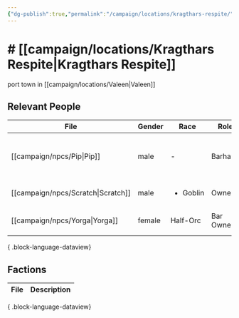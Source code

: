 ```yaml
---
{"dg-publish":true,"permalink":"/campaign/locations/kragthars-respite/","noteIcon":"","created":"2025-10-26T08:35:20.039-07:00","updated":"2025-10-27T13:26:39.196-07:00"}
---
```


# # [[campaign/locations/Kragthars Respite\|Kragthars Respite]]
port town in [[campaign/locations/Valeen\|Valeen]]

## Relevant People
| File                                  | Gender | Race                     | Role      | Description                                      |
| ------------------------------------- | ------ | ------------------------ | --------- | ------------------------------------------------ |
| [[campaign/npcs/Pip\|Pip]]         | male   | \-                       | Barhand   | little dude who's too eager to introduce racists |
| [[campaign/npcs/Scratch\|Scratch]] | male   | <ul><li>Goblin</li></ul> | Owner     | \-                                               |
| [[campaign/npcs/Yorga\|Yorga]]     | female | Half-Orc                 | Bar Owner | owner of broken fang tavern                      |

{ .block-language-dataview}

## Factions
| File | Description |
| ---- | ----------- |

{ .block-language-dataview}